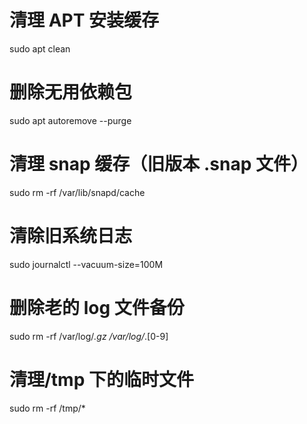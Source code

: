 # 清理 APT 安装缓存  
sudo apt clean
 
# 删除无用依赖包  
sudo apt autoremove --purge
 
# 清理 snap 缓存（旧版本 .snap 文件）  
sudo rm -rf /var/lib/snapd/cache
 
# 清除旧系统日志  
sudo journalctl --vacuum-size=100M
 
# 删除老的 log 文件备份  
sudo rm -rf /var/log/*.gz /var/log/*.[0-9]
 
# 清理/tmp 下的临时文件  
sudo rm -rf /tmp/*